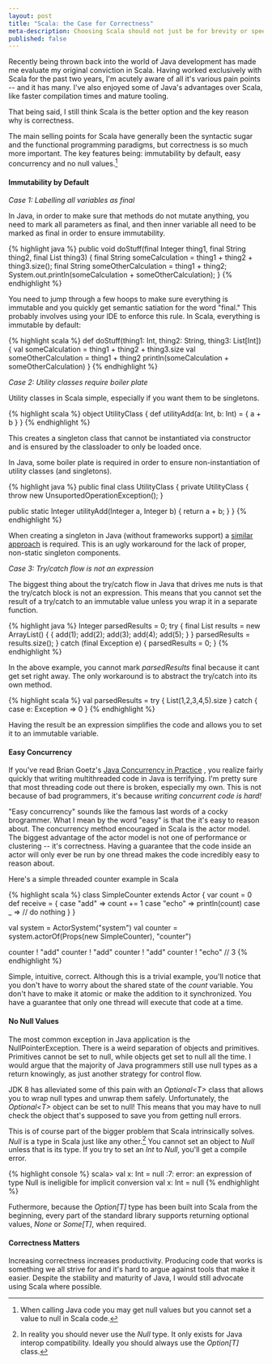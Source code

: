 ```yaml
---
layout: post
title: "Scala: the Case for Correctness"
meta-description: Choosing Scala should not just be for brevity or speed -- it's for correctness
published: false
---
```


Recently being thrown back into the world of Java development has made
me evaluate my original conviction in Scala. Having worked exclusively
with Scala for the past two years, I'm acutely aware of all it's various 
pain points -- and it has many. I've also enjoyed some of Java's advantages
over Scala, like faster compilation times and mature tooling.

That being said, I still think Scala is the better option and the key reason
why is correctness. 

<!--more-->

The main selling points for Scala have generally been the 
syntactic sugar and the functional programming paradigms, but correctness is 
so much more important. The key features being: immutability by default, 
easy concurrency and no null values.[^1]


#### Immutability by Default


_Case 1: Labelling all variables as final_

In Java, in order to make sure that methods do not mutate anything, you need
to mark all parameters as final, and then inner variable all need to be marked
as final in order to ensure immutability.

{% highlight java %}
public void doStuff(final Integer thing1, final String thing2, final List<Integer> thing3)
{
  final String someCalculation = thing1 + thing2 + thing3.size();
  final String someOtherCalculation = thing1 + thing2;
  System.out.println(someCalculation + someOtherCalculation);
}
{% endhighlight %}

You need to jump through a few hoops to make sure everything is immutable and 
you quickly get semantic satiation for the word "final." This probably involves using
your IDE to enforce this rule. In Scala, everything is immutable by default:

{% highlight scala %}
def doStuff(thing1: Int, thing2: String, thing3: List[Int]) {
  val someCalculation = thing1 + thing2 + thing3.size
  val someOtherCalculation = thing1 + thing2
  println(someCalculation + someOtherCalculation)
}
{% endhighlight %}

_Case 2: Utility classes require boiler plate_

Utility classes in Scala simple, especially if you want them to be singletons.

{% highlight scala %}
object UtilityClass {
  def utilityAdd(a: Int, b: Int) = {
    a + b
  }
}
{% endhighlight %}

This creates a singleton class that cannot be instantiated via constructor
and is ensured by the classloader to only be loaded once.

In Java, some boiler plate is required in order to ensure non-instantiation of
utility classes (and singletons).

{% highlight java %}
public final class UtilityClass 
{
  private UtilityClass
  {
    throw new UnsuportedOperationException();
  }

  public static Integer utilityAdd(Integer a, Integer b)
  {
    return a + b;
  }
}
{% endhighlight %}

When creating a singleton in Java (without frameworks support) a 
[similar approach](http://en.wikipedia.org/wiki/Singleton_pattern#Eager_initialization)
is required. This is an ugly workaround for the lack of proper, non-static singleton
components.

_Case 3: Try/catch flow is not an expression_

The biggest thing about the try/catch flow in Java that drives me nuts is that the 
try/catch block is not an expression. This means that you cannot set the result of a
try/catch to an immutable value unless you wrap it in a separate function.

{% highlight java %}
Integer parsedResults = 0;
try
{
  final List<Integer> results = new ArrayList<Integer>() { 
    { add(1); add(2); add(3); add(4); add(5); } 
  }
  parsedResults = results.size();
}
catch (final Exception e)
{
  parsedResults = 0;
}
{% endhighlight %}

In the above example, you cannot mark _parsedResults_ final because it cant get set right away.
The only workaround is to abstract the try/catch into its own method.

{% highlight scala %}
val parsedResults = try {
  List(1,2,3,4,5).size
}
catch {
  case e: Exception => 0
}
{% endhighlight %}

Having the result be an expression simplifies the code and allows you to set it to an immutable variable.

#### Easy Concurrency

If you've read Brian Goetz's [Java Concurrency in Practice](http://www.amazon.ca/Java-Concurrency-Practice-Brian-Goetz/dp/0321349601)
, you realize fairly quickly that writing multithreaded code in 
Java is terrifying. I'm pretty sure that most threading code out 
there is broken, especially my own. This is not because of bad 
programmers, it's because _writing concurrent code is hard!_

"Easy concurrency" sounds like the famous last words of a cocky 
brogrammer. What I mean by the word "easy" is that the it's easy
to reason about. The concurrency method encouraged in Scala is the actor 
model. The biggest advantage of the actor model is not one of 
performance or clustering -- it's correctness. Having a guarantee
that the code inside an actor will only ever be run by one thread
makes the code incredibly easy to reason about.

Here's a simple threaded counter example in Scala

{% highlight scala %}
class SimpleCounter extends Actor {
  var count = 0
  def receive = {
    case "add" => count += 1
    case "echo" => println(count)
    case _     => // do nothing
  }
}

val system = ActorSystem("system")
val counter = system.actorOf(Props(new SimpleCounter), "counter")

counter ! "add"
counter ! "add"
counter ! "add"
counter ! "echo" // 3
{% endhighlight %}

Simple, intuitive, correct. Although this is a trivial example, you'll notice
that you don't have to worry about the shared state of the _count_ variable. You
don't have to make it atomic or make the addition to it synchronized. You have a 
guarantee that only one thread will execute that code at a time.

#### No Null Values

The most common exception in Java application is the NullPointerException. There
is a weird separation of objects and primitives. Primitives cannot be set to
null, while objects get set to null all the time. I would argue that the majority
of Java programmers still use null types as a return knowingly, as just another
strategy for control flow.

JDK 8 has alleviated some of this pain with an _Optional<T\>_ class that allows you
to wrap null types and unwrap them safely. Unfortunately, the _Optional<T\>_ object can 
be set to null! This means that you may have to null check the object that's supposed
to save you from getting null errors.

This is of course part of the bigger problem that Scala intrinsically solves. _Null_ is 
a type in Scala just like any other.[^2] You cannot set an object to _Null_ unless that is 
its type. If you try to set an _Int_ to _Null_, you'll get a compile error.

{% highlight console %}
scala> val x: Int = null
<console>:7: error: an expression of type Null is ineligible for implicit conversion
       val x: Int = null
{% endhighlight %}

Futhermore, because the _Option[T]_ type has been built into Scala from the beginning, every part
of the standard library supports returning optional values, _None_ or _Some[T]_, when required.

#### Correctness Matters

Increasing correctness increases productivity. Producing code that works is something we all strive
for and it's hard to argue against tools that make it easier. Despite the stability and maturity of 
Java, I would still advocate using Scala where possible.


[^1]: When calling Java code you may get null values but you cannot set a value to null in Scala code. 
[^2]: In reality you should never use the _Null_ type. It only exists for Java interop compatibility. Ideally you should always use the _Option[T]_ class.

